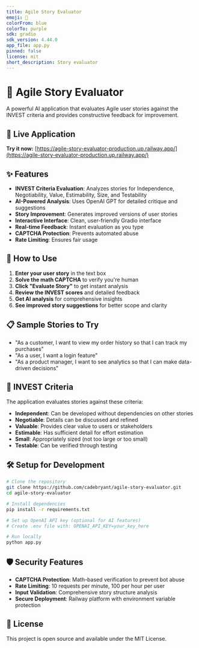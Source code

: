 ```yaml
---
title: Agile Story Evaluator
emoji: 🎯
colorFrom: blue
colorTo: purple
sdk: gradio
sdk_version: 4.44.0
app_file: app.py
pinned: false
license: mit
short_description: Story evaluator
---
```


# 🎯 Agile Story Evaluator

A powerful AI application that evaluates Agile user stories against the INVEST criteria and provides constructive feedback for improvement.

## 🚀 Live Application

**Try it now:** [https://agile-story-evaluator-production.up.railway.app/](https://agile-story-evaluator-production.up.railway.app/)

## ✨ Features

- **INVEST Criteria Evaluation**: Analyzes stories for Independence, Negotiability, Value, Estimability, Size, and Testability
- **AI-Powered Analysis**: Uses OpenAI GPT for detailed critique and suggestions
- **Story Improvement**: Generates improved versions of user stories
- **Interactive Interface**: Clean, user-friendly Gradio interface
- **Real-time Feedback**: Instant evaluation as you type
- **CAPTCHA Protection**: Prevents automated abuse
- **Rate Limiting**: Ensures fair usage

## 🎯 How to Use

1. **Enter your user story** in the text box
2. **Solve the math CAPTCHA** to verify you're human
3. **Click "Evaluate Story"** to get instant analysis
4. **Review the INVEST scores** and detailed feedback
5. **Get AI analysis** for comprehensive insights
6. **See improved story suggestions** for better scope and clarity

## 📋 Sample Stories to Try

- "As a customer, I want to view my order history so that I can track my purchases"
- "As a user, I want a login feature"
- "As a product manager, I want to see analytics so that I can make data-driven decisions"

## 🔧 INVEST Criteria

The application evaluates stories against these criteria:

- **Independent**: Can be developed without dependencies on other stories
- **Negotiable**: Details can be discussed and refined
- **Valuable**: Provides clear value to users or stakeholders
- **Estimable**: Has sufficient detail for effort estimation
- **Small**: Appropriately sized (not too large or too small)
- **Testable**: Can be verified through testing

## 🛠️ Setup for Development

```bash
# Clone the repository
git clone https://github.com/cadebryant/agile-story-evaluator.git
cd agile-story-evaluator

# Install dependencies
pip install -r requirements.txt

# Set up OpenAI API key (optional for AI features)
# Create .env file with: OPENAI_API_KEY=your_key_here

# Run locally
python app.py
```

## 🛡️ Security Features

- **CAPTCHA Protection**: Math-based verification to prevent bot abuse
- **Rate Limiting**: 10 requests per minute, 100 per hour per user
- **Input Validation**: Comprehensive story structure analysis
- **Secure Deployment**: Railway platform with environment variable protection

## 📄 License

This project is open source and available under the MIT License.